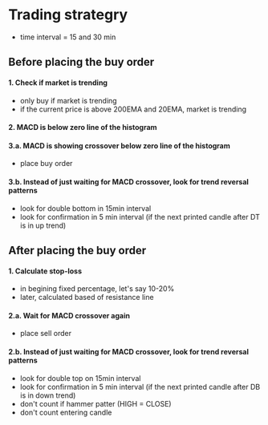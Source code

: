 # Trading strategry
- time interval =  15 and 30 min

## Before placing the buy order
#### 1. Check if market is trending
- only buy if market is trending
- if the current price is above 200EMA and 20EMA, market is trending

#### 2. MACD is below zero line of the histogram

#### 3.a. MACD is showing crossover below zero line of the histogram
- place buy order

#### 3.b. Instead of just waiting for MACD crossover, look for trend reversal patterns
- look for double bottom in 15min interval
- look for confirmation in 5 min interval (if the next printed candle after DT is in up trend)

## After placing the buy order
#### 1. Calculate stop-loss
- in begining fixed percentage, let's say 10-20%
- later, calculated based of resistance line

#### 2.a. Wait for MACD crossover again
- place sell order

#### 2.b. Instead of just waiting for MACD crossover, look for trend reversal patterns
- look for double top on 15min interval
- look for confirmation in 5 min interval (if the next printed candle after DB is in down trend)
- don't count if hammer patter (HIGH = CLOSE)
- don't count entering candle



